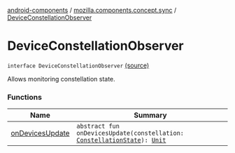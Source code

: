 [android-components](../../index.md) / [mozilla.components.concept.sync](../index.md) / [DeviceConstellationObserver](./index.md)

# DeviceConstellationObserver

`interface DeviceConstellationObserver` [(source)](https://github.com/mozilla-mobile/android-components/blob/master/components/concept/sync/src/main/java/mozilla/components/concept/sync/Devices.kt#L106)

Allows monitoring constellation state.

### Functions

| Name | Summary |
|---|---|
| [onDevicesUpdate](on-devices-update.md) | `abstract fun onDevicesUpdate(constellation: `[`ConstellationState`](../-constellation-state/index.md)`): `[`Unit`](https://kotlinlang.org/api/latest/jvm/stdlib/kotlin/-unit/index.html) |

